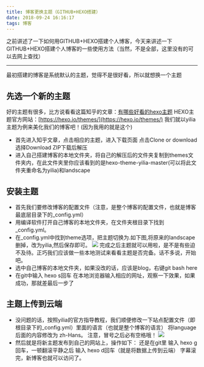 ```yaml
---
title: 博客更换主题（GITHUB+HEXO搭建）
date: 2018-09-24 16:16:17
tags: 博客
---
```


之前讲述了一下如何用GITHUB+HEXO搭建个人博客，今天来讲述一下GITHUB+HEXO搭建个人博客的一些使用方法（当然，不是全部，这里没有的可以去网上查找）

---
<!--more-->
最初搭建的博客是系统默认的主题，觉得不是很好看，所以就想换一个主题
## 先选一个新的主题
好的主题有很多，比方说看看这篇知乎的文章：[有哪些好看的hexo主题](https://www.zhihu.com/question/24422335)
HEXO主题官方网站：[https://hexo.io/themes/](https://hexo.io/themes/)
我们就以yilia主题为例来美化我们的博客吧！(因为我用的就是这个)
- 首先进入知乎文章，点击相应的主题，进入下载页面 点击Clone or download 选择Download ZIP下载后解压
- 进入自己搭建博客的本地文件夹，将自己的解压后的文件夹复制到themes文件夹内，在此文件夹里你应该看到的是hexo-theme-yilia-master(可以将此文件夹重命名为yilia)和landscape

## 安装主题
- 首先我们要修改博客的配置文件（注意，是整个博客的配置文件，也就是博客最底层目录下的_config.yml）
- 用编译软件打开自己博客的本地文件夹，在文件夹根目录下找到_config.yml。
- 在_config.yml中找到theme选项，把主题切换为.如下图,将原来的landscape删掉，改为yilia,然后保存即可。
![](http://wx1.sinaimg.cn/mw690/0060lm7Tly1fvkqb1a4wxj30ao02rq2t.jpg)
完成之后主题就可以用啦，是不是有些迫不及待。正巧我们应该做一些本地测试来看看主题是否完备。话不多说，开始吧。
- 选中自己博客的本地文件夹，如果没改的话，应该是blog，右键git bash here
- 在git中输入 hexo s回车
在本地浏览器输入相应的网址，观察一下效果，如果成功，那就差最后一步了
## 主题上传到云端
- 没问题的话，按照yilia的官方指导教程，我们顺便修改一下站点配置文件（即根目录下的_config.yml）里面的语言（也就是整个博客的语言）
将language后面的内容修改为 zh-Hans。
注意，冒号之后必有空格哦！
![](http://wx2.sinaimg.cn/mw690/0060lm7Tly1fvkqpht79vj305l05b0sn.jpg)
- 然后就是将新主题发布到自己的网站上，操作如下：
还是在git里
输入 hexo g回车，一顿翻滚平静之后
输入 hexo d回车（就是将数据上传到云端）
字幕滚完，新博客也就可以访问了。